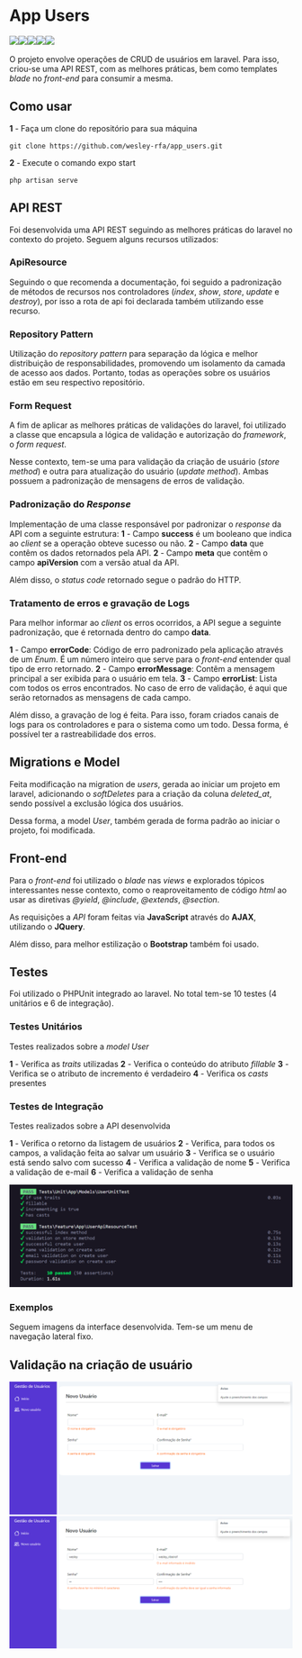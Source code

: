 # App Users
![](https://img.shields.io/badge/Laravel-FF2D20?style=for-the-badge&logo=laravel&logoColor=white)![](https://img.shields.io/badge/PHP-777BB4?style=for-the-badge&logo=php&logoColor=white)![](https://img.shields.io/badge/JavaScript-323330?style=for-the-badge&logo=javascript&logoColor=F7DF1E)![](https://img.shields.io/badge/jQuery-0769AD?style=for-the-badge&logo=jquery&logoColor=white)![](https://img.shields.io/badge/Bootstrap-563D7C?style=for-the-badge&logo=bootstrap&logoColor=white)  

O projeto envolve operações de CRUD de usuários em laravel. Para isso, criou-se uma API REST, com as melhores práticas, bem como templates *blade* no *front-end* para consumir a mesma.

## Como usar
**1** - Faça um clone do repositório para sua máquina

    git clone https://github.com/wesley-rfa/app_users.git
**2** - Execute o comando expo start

    php artisan serve
    
## API REST
Foi desenvolvida uma API REST seguindo as melhores práticas do laravel no contexto do projeto. Seguem alguns recursos utilizados:

### ApiResource
Seguindo o que recomenda a documentação, foi seguido a padronização de métodos de recursos nos controladores (*index*, *show*, *store*, *update* e *destroy*), por isso a rota de api foi declarada também utilizando esse recurso.
### Repository Pattern
Utilização do *repository pattern* para separação da lógica e melhor distribuição de responsabilidades, promovendo um isolamento da camada de acesso aos dados. Portanto, todas as operações sobre os usuários estão em seu respectivo repositório.
### Form Request
A fim de aplicar as melhores práticas de validações do laravel, foi utilizado a classe que encapsula a lógica de validação e autorização do *framework*, o *form request*.

Nesse contexto, tem-se uma para validação da criação de usuário (*store method*) e outra para atualização do usuário (*update method*). Ambas possuem a padronização de mensagens de erros de validação.

### Padronização do *Response*
Implementação de uma classe responsável por padronizar o *response* da API com a seguinte estrutura:
**1** - Campo  **success** é um booleano que indica ao *client* se a operação obteve sucesso ou não.
**2** - Campo  **data** que contêm os dados retornados pela API.
**2** - Campo  **meta** que contêm o campo **apiVersion** com a versão atual da API.

Além disso, o *status code* retornado segue o padrão do HTTP.

### Tratamento de erros e gravação de Logs
Para melhor informar ao *client* os erros ocorridos, a API segue a seguinte padronização, que é retornada dentro do campo **data**.

**1** - Campo  **errorCode**: Código de erro padronizado pela aplicação através de um *Enum*. É um número inteiro que serve para o *front-end* entender qual tipo de erro retornado.
**2** - Campo  **errorMessage**: Contêm a mensagem principal a ser exibida para o usuário em tela.
**3** - Campo  **errorList**: Lista com todos os erros encontrados. No caso de erro de validação, é aqui que serão retornados as mensagens de cada campo.

Além disso, a gravação de log é feita. Para isso, foram criados canais de logs para os controladores e para o sistema como um todo. Dessa forma, é possível ter a rastreabilidade dos erros.

## Migrations e Model
Feita modificação na migration de *users*, gerada ao iniciar um projeto em laravel, adicionando o *softDeletes* para a criação da coluna *deleted_at*, sendo possível a exclusão lógica dos usuários. 

Dessa forma, a model *User*, também gerada de forma padrão ao iniciar o projeto, foi modificada.

## Front-end
Para o *front-end* foi utilizado o *blade* nas *views* e explorados tópicos interessantes nesse contexto, como o reaproveitamento de código *html* ao usar as diretivas *@yield*, *@include*, *@extends*, *@section*.

As requisições a *API* foram feitas via **JavaScript** através do **AJAX**, utilizando o **JQuery**.

Além disso, para melhor estilização o **Bootstrap** também foi usado.


## Testes
Foi utilizado o PHPUnit integrado ao laravel. No total tem-se 10 testes (4 unitários e 6 de integração).

### Testes Unitários
Testes realizados sobre a *model User*

**1** - Verifica as *traits* utilizadas
**2** - Verifica o conteúdo do atributo *fillable*
**3** - Verifica se o atributo de incremento é verdadeiro
**4** - Verifica os *casts* presentes

### Testes de Integração
Testes realizados sobre a API desenvolvida

**1** - Verifica o retorno da listagem de usuários
**2** - Verifica, para todos os campos, a validação feita ao salvar um usuário
**3** - Verifica se o usuário está sendo salvo com sucesso
**4** - Verifica a validação de nome
**5** - Verifica a validação de e-mail
**6** - Verifica a validação de senha

![](public/examples/tests.PNG)

### Exemplos
Seguem imagens da interface desenvolvida. Tem-se um menu de navegação lateral fixo.

## Validação na criação de usuário

![](public/examples/validateStoreUser.PNG)
![](public/examples/validateStoreUser2.PNG)